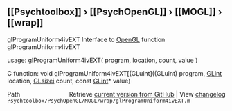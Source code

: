## [[Psychtoolbox]] &#8250; [[PsychOpenGL]] &#8250; [[MOGL]] &#8250; [[wrap]]

glProgramUniform4ivEXT  Interface to [OpenGL](OpenGL) function glProgramUniform4ivEXT  
  
usage:  glProgramUniform4ivEXT( program, location, count, value )  
  
C function:  void glProgramUniform4ivEXT[(GLuint]((GLuint) program, [GLint](GLint) location, [GLsizei](GLsizei) count, const [GLint](GLint)\* value)  




<div class="code_header" style="text-align:right;">
  <span style="float:left;">Path&nbsp;&nbsp;</span> <span class="counter">Retrieve <a href=
  "https://raw.github.com/Psychtoolbox-3/Psychtoolbox-3/beta/Psychtoolbox/PsychOpenGL/MOGL/wrap/glProgramUniform4ivEXT.m">current version from GitHub</a> | View <a href=
  "https://github.com/Psychtoolbox-3/Psychtoolbox-3/commits/beta/Psychtoolbox/PsychOpenGL/MOGL/wrap/glProgramUniform4ivEXT.m">changelog</a></span>
</div>
<div class="code">
  <code>Psychtoolbox/PsychOpenGL/MOGL/wrap/glProgramUniform4ivEXT.m</code>
</div>

